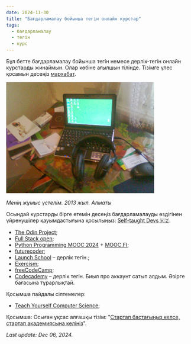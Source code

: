 ```yaml
---
date: 2024-11-30
title: "Бағдарламалау бойынша тегін онлайн курстар"
tags:
  - бағдарламалау
  - тегін
  - курс
---
```


Бұл бетте бағдарламалау бойынша тегін немесе дерлік-тегін онлайн курстарды жинаймын. Олар көбіне ағылшын тілінде. Тізімге үлес қосамын десеңіз [мархабат](https://github.com/yeldarx/homepage/blob/main/src/blog/2024/free-dev-courses.md). 

<img class="right-float-photo" src="/blog/images/2024/2014-work-table.jpg">

*Менің жұмыс үстелім. 2013 жыл. Алматы*

Осындай курстарды бірге өтемін десеңіз бағдарламалауды өздігінен үйренушілер қауымдастығына қосылыңыз: [Self-taught Devs 🇰🇿](https://t.me/stdevs).

- [The Odin Project](https://www.theodinproject.com);
- [Full Stack open](https://fullstackopen.com/en/);
- [Python Programming MOOC 2024](https://programming-24.mooc.fi/) + [MOOC.FI](https://www.mooc.fi/en/);
- [futurecoder](https://futurecoder.io/);
- [Launch School](https://launchschool.com/) – дерлік тегін.;
- [Exercism](https://exercism.org/);
- [freeCodeCamp](https://www.freecodecamp.org/);
- [Codecademy](https://www.codecademy.com) – дерлік тегін. Биыл про аккаунт сатып алдым. Әзірге бағасына тұрарлықтай.

Қосымша пайдалы сілтемелер:
- [Teach Yourself Computer Science](https://teachyourselfcs.com/);


Қосымша: Осыған ұқсас алғашқы тізім: "[Стартап бастағыңыз келсе, стартап академиясына келіңіз](/blog/for-startupers/)".

*Last update: Dec 06, 2024.*